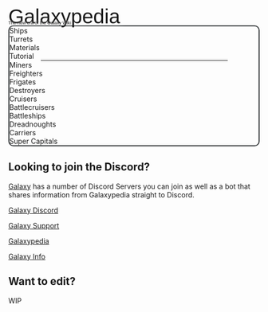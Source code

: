<div class="text-center">

<div class="mb-8 select-none break-words" style="container-type: inline-size;">
    <div class="text-white tracking-widest -mb-4" style="font-size: 8cqw; font-family: 'Rocket Rinder', Arial; text-shadow: white 0 0 15px; margin-bottom: -0.4em;">Galaxypedia</div>
    <div class="text-white m-none" style="font-size: 1.8cqw; font-family: 'ethno centric', Arial; text-shadow: white 0 0 5px;">The new era of the Galaxy Wiki</div>
</div>

<div style="border: 2px solid rgb(48, 52, 54) !important; border-radius: 10px;">
<div class="flex flex-row justify-center flex-wrap gap-3 m-3">
<div class="flex-initial hover:scale-125 transition-all border transform-gpu will-change-transform cursor-pointer">
Ships
</div>
<div class="flex-initial self-auto border">
Turrets
</div>
<div class="border">
Materials
</div>
<div class="border">
Tutorial
</div>
</div>
<hr style="margin: auto; width: 75%;">
<div class="flex flex-row justify-center flex-wrap gap-3 m-3">
<div class="border">
Miners
</div>
<div class="border">
Freighters
</div>
<div class="border">
Frigates
</div>
<div class="border">
Destroyers
</div>
<div class="border">
Cruisers
</div>
<div class="border">
Battlecruisers
</div>
<div class="border">
Battleships
</div>
<div class="border">
Dreadnoughts
</div>
<div class="border">
Carriers
</div>
<div class="border">
Super Capitals
</div>
</div>
</div>

## Looking to join the Discord?
[Galaxy](https://galaxy.casa/) has a number of Discord Servers you can join as well as a bot that shares information from Galaxypedia straight to Discord.

[Galaxy Discord](https://galaxy.galaxypedia.org)

[Galaxy Support](https://support.galaxypedia.org/)

[Galaxypedia](https://discord.galaxypedia.org/)

[Galaxy Info](https://info.galaxy.casa/)

## Want to edit?
WIP
